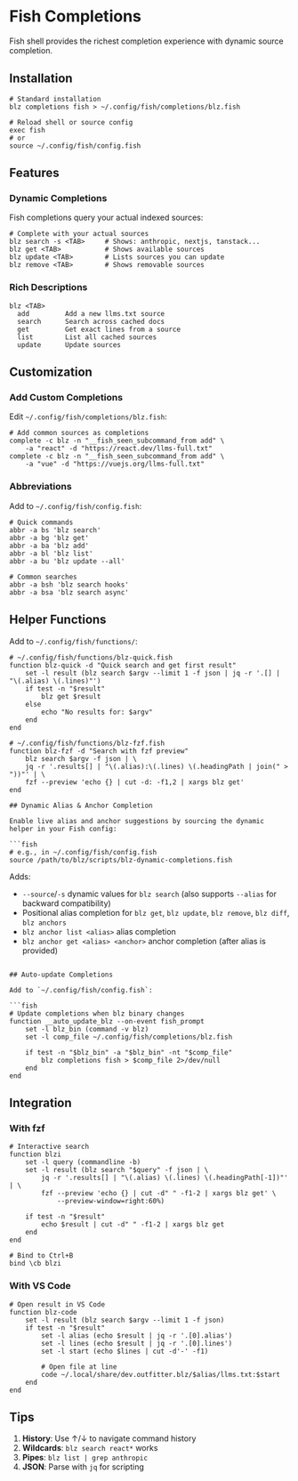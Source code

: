 # Fish Completions

Fish shell provides the richest completion experience with dynamic source completion.

## Installation

```fish
# Standard installation
blz completions fish > ~/.config/fish/completions/blz.fish

# Reload shell or source config
exec fish
# or
source ~/.config/fish/config.fish
```

## Features

### Dynamic Completions

Fish completions query your actual indexed sources:

```fish
# Complete with your actual sources
blz search -s <TAB>     # Shows: anthropic, nextjs, tanstack...
blz get <TAB>           # Shows available sources
blz update <TAB>        # Lists sources you can update
blz remove <TAB>        # Shows removable sources
```

### Rich Descriptions

```fish
blz <TAB>
  add         Add a new llms.txt source
  search      Search across cached docs
  get         Get exact lines from a source
  list        List all cached sources
  update      Update sources
```

## Customization

### Add Custom Completions

Edit `~/.config/fish/completions/blz.fish`:

```fish
# Add common sources as completions
complete -c blz -n "__fish_seen_subcommand_from add" \
    -a "react" -d "https://react.dev/llms-full.txt"
complete -c blz -n "__fish_seen_subcommand_from add" \
    -a "vue" -d "https://vuejs.org/llms-full.txt"
```

### Abbreviations

Add to `~/.config/fish/config.fish`:

```fish
# Quick commands
abbr -a bs 'blz search'
abbr -a bg 'blz get'
abbr -a ba 'blz add'
abbr -a bl 'blz list'
abbr -a bu 'blz update --all'

# Common searches
abbr -a bsh 'blz search hooks'
abbr -a bsa 'blz search async'
```

## Helper Functions

Add to `~/.config/fish/functions/`:

```fish
# ~/.config/fish/functions/blz-quick.fish
function blz-quick -d "Quick search and get first result"
    set -l result (blz search $argv --limit 1 -f json | jq -r '.[] | "\(.alias) \(.lines)"')
    if test -n "$result"
        blz get $result
    else
        echo "No results for: $argv"
    end
end

# ~/.config/fish/functions/blz-fzf.fish
function blz-fzf -d "Search with fzf preview"
    blz search $argv -f json | \
    jq -r '.results[] | "\(.alias):\(.lines) \(.headingPath | join(" > "))"' | \
    fzf --preview 'echo {} | cut -d: -f1,2 | xargs blz get'
end

## Dynamic Alias & Anchor Completion

Enable live alias and anchor suggestions by sourcing the dynamic helper in your Fish config:

```fish
# e.g., in ~/.config/fish/config.fish
source /path/to/blz/scripts/blz-dynamic-completions.fish
```

Adds:
- `--source`/`-s` dynamic values for `blz search` (also supports `--alias` for backward compatibility)
- Positional alias completion for `blz get`, `blz update`, `blz remove`, `blz diff`, `blz anchors`
- `blz anchor list <alias>` alias completion
- `blz anchor get <alias> <anchor>` anchor completion (after alias is provided)
```

## Auto-update Completions

Add to `~/.config/fish/config.fish`:

```fish
# Update completions when blz binary changes
function __auto_update_blz --on-event fish_prompt
    set -l blz_bin (command -v blz)
    set -l comp_file ~/.config/fish/completions/blz.fish

    if test -n "$blz_bin" -a "$blz_bin" -nt "$comp_file"
        blz completions fish > $comp_file 2>/dev/null
    end
end
```

## Integration

### With fzf

```fish
# Interactive search
function blzi
    set -l query (commandline -b)
    set -l result (blz search "$query" -f json | \
        jq -r '.results[] | "\(.alias) \(.lines) \(.headingPath[-1])"' | \
        fzf --preview 'echo {} | cut -d" " -f1-2 | xargs blz get' \
            --preview-window=right:60%)

    if test -n "$result"
        echo $result | cut -d" " -f1-2 | xargs blz get
    end
end

# Bind to Ctrl+B
bind \cb blzi
```

### With VS Code

```fish
# Open result in VS Code
function blz-code
    set -l result (blz search $argv --limit 1 -f json)
    if test -n "$result"
        set -l alias (echo $result | jq -r '.[0].alias')
        set -l lines (echo $result | jq -r '.[0].lines')
        set -l start (echo $lines | cut -d'-' -f1)

        # Open file at line
        code ~/.local/share/dev.outfitter.blz/$alias/llms.txt:$start
    end
end
```

## Tips

1. **History**: Use ↑/↓ to navigate command history
2. **Wildcards**: `blz search react*` works
3. **Pipes**: `blz list | grep anthropic`
4. **JSON**: Parse with `jq` for scripting
